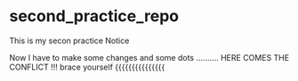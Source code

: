 # second_practice_repo

This is my secon practice
Notice

Now I have to make some changes
and some dots ..........
HERE COMES THE CONFLICT !!!
brace yourself
{{{{{{{{{{{{{{{


